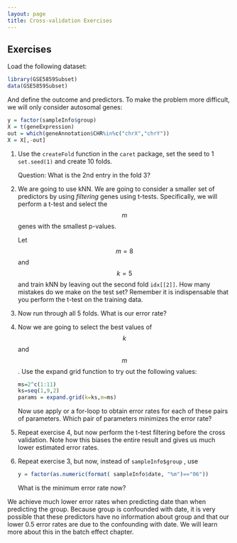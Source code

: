 ```yaml
---
layout: page
title: Cross-validation Exercises
---
```


## Exercises

Load the following dataset:


```r
library(GSE5859Subset)
data(GSE5859Subset)
```

And define the outcome and predictors. To make the problem more difficult, we will only consider autosomal genes:


```r
y = factor(sampleInfo$group)
X = t(geneExpression)
out = which(geneAnnotation$CHR%in%c("chrX","chrY"))
X = X[,-out]
```

1. Use the `createFold` function in the `caret` package, set the seed to 1 `set.seed(1)` and create 10 folds. 

    Question: What is the 2nd entry in the fold 3?


2. We are going to use kNN. We are going to consider a smaller set of predictors by using _filtering_ genes using t-tests. Specifically, we will perform a t-test and select the $$m$$ genes with the smallest p-values.

    Let $$m=8$$ and $$k=5$$ and train kNN by leaving out the second fold `idx[[2]]`. How many mistakes do we make on the test set? Remember it is indispensable that you perform the t-test on the training data.



3. Now run through all 5 folds. What is our error rate?



4. Now we are going to select the best values of $$k$$ and $$m$$. Use the expand grid function to try out the following values:

    
    ```r
    ms=2^c(1:11)
    ks=seq(1,9,2)
    params = expand.grid(k=ks,m=ms)
    ```

    Now use apply or a for-loop to obtain error rates for each of these pairs of parameters. Which pair of parameters minimizes the error rate?


5. Repeat exercise 4, but now perform the t-test filtering before the cross validation. Note how this biases the entire result and gives us much lower estimated error rates.



6. Repeat exercise 3, but now, instead of `sampleInfo$group` , use 

    
    ```r
    y = factor(as.numeric(format( sampleInfo$date, "%m")=="06"))
    ```

    What is the minimum error rate now?


We achieve much lower error rates when predicting date than when predicting the group. Because group is confounded with date, it is very possible that these predictors have no information about group and that our lower 0.5 error rates are due to the confounding with date. We will learn more about this in the batch effect chapter.








